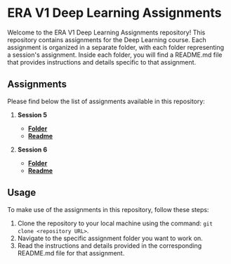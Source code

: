 # ERA V1 Deep Learning Assignments

Welcome to the ERA V1 Deep Learning Assignments repository! This repository contains assignments for the Deep Learning course. Each assignment is organized in a separate folder, with each folder representing a session's assignment. Inside each folder, you will find a README.md file that provides instructions and details specific to that assignment.

## Assignments

Please find below the list of assignments available in this repository:

1. **Session 5**
   - [**Folder**](./Session5)
   - [**Readme**](./Session5/README.md)


2. **Session 6**
   - [**Folder**](./S6)
   - [**Readme**](./S6/README.md)



## Usage

To make use of the assignments in this repository, follow these steps:

1. Clone the repository to your local machine using the command: `git clone <repository URL>`.
2. Navigate to the specific assignment folder you want to work on.
3. Read the instructions and details provided in the corresponding README.md file for that assignment.